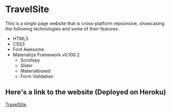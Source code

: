 # TravelSite
This is a single page website that is cross-platform repsonsive, showcasing the following technologies and some of their features:
  * HTML5
  * CSS3
  * Font Awesome
  * Materialize Framework v0.100.2
    * Scrollspy
    * Slider
    * Materialboxed
    * Form Validation

## Here's a link to the website (Deployed on Heroku)
[TravelSite](https://my-travel-site1.herokuapp.com/index.html "TravelSite")
